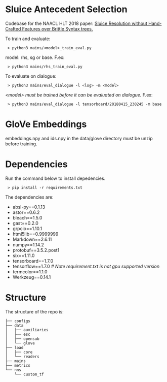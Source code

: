 # Sluice Antecedent Selection
Codebase for the NAACL HLT 2018 paper: [Sluice Resolution without Hand-Crafted Features over Brittle Syntax trees.](https://aclanthology.info/papers/N18-2038/n18-2038)

To train and evaluate:

	 > python3 mains/<model>_train_eval.py

model: rhs, sg or base. F.ex:

	 > python3 mains/rhs_train_eval.py

To evaluate on dialogue:

	 > python3 mains/eval_dialogue -l <log> -m <model>
*\<model\> must be trained before it can be evaluated on dialogue.* F.ex:

	 > python3 mains/eval_dialogue -l tensorboard/20180415_230245 -m base

# GloVe Embeddings
embeddings.npy and ids.npy in the data/glove directory must be unzip before training. 

# Dependencies
Run the command below to install depedencies.

	 > pip install -r requirements.txt

The dependencies are:
  * absl-py==0.1.13
  * astor==0.6.2
  * bleach==1.5.0
  * gast==0.2.0
  * grpcio==1.10.1
  * html5lib==0.9999999
  * Markdown==2.6.11
  * numpy==1.14.2
  * protobuf==3.5.2.post1
  * six==1.11.0
  * tensorboard==1.7.0
  * tensorflow==1.7.0 *# Note requirement.txt is not gpu supported version*
  * termcolor==1.1.0
  * Werkzeug==0.14.1


# Structure
The structure of the repo is:

```├── bin
├── configs
├── data
│   ├── auxiliaries
│   ├── esc
│   ├── opensub
│   └── glove
├── load
│   ├── core
│   └── readers
├── mains
├── metrics
└── nns
    └── custom_tf
```
